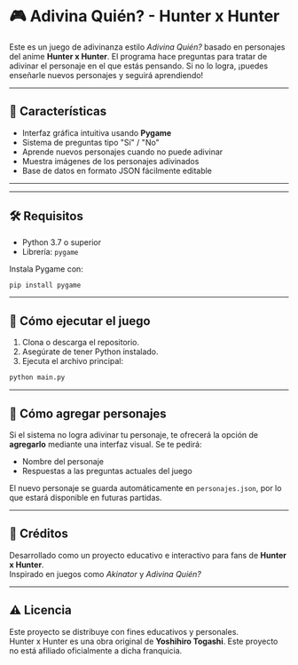 
# 🎮 Adivina Quién? - Hunter x Hunter

Este es un juego de adivinanza estilo *Adivina Quién?* basado en personajes del anime **Hunter x Hunter**. El programa hace preguntas para tratar de adivinar el personaje en el que estás pensando. Si no lo logra, ¡puedes enseñarle nuevos personajes y seguirá aprendiendo!

---

## 🧠 Características

- Interfaz gráfica intuitiva usando **Pygame**
- Sistema de preguntas tipo "Sí" / "No"
- Aprende nuevos personajes cuando no puede adivinar
- Muestra imágenes de los personajes adivinados
- Base de datos en formato JSON fácilmente editable

---


---

## 🛠 Requisitos

- Python 3.7 o superior
- Librería: `pygame`

Instala Pygame con:

```bash
pip install pygame
```

---

## 🚀 Cómo ejecutar el juego

1. Clona o descarga el repositorio.
2. Asegúrate de tener Python instalado.
3. Ejecuta el archivo principal:

```bash
python main.py
```

---

## 📝 Cómo agregar personajes

Si el sistema no logra adivinar tu personaje, te ofrecerá la opción de **agregarlo** mediante una interfaz visual. Se te pedirá:

- Nombre del personaje
- Respuestas a las preguntas actuales del juego

El nuevo personaje se guarda automáticamente en `personajes.json`, por lo que estará disponible en futuras partidas.

---

## 👤 Créditos

Desarrollado como un proyecto educativo e interactivo para fans de **Hunter x Hunter**.  
Inspirado en juegos como *Akinator* y *Adivina Quién?*

---

## ⚠️ Licencia

Este proyecto se distribuye con fines educativos y personales.  
Hunter x Hunter es una obra original de **Yoshihiro Togashi**. Este proyecto no está afiliado oficialmente a dicha franquicia.
